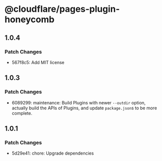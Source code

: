 # @cloudflare/pages-plugin-honeycomb

## 1.0.4

### Patch Changes

- 567f8c5: Add MIT license

## 1.0.3

### Patch Changes

- 6089299: maintenance: Build Plugins with newer `--outdir` option, actually build the APIs of Plugins, and update `package.json`s to be more complete.

## 1.0.1

### Patch Changes

- 5d29e41: chore: Upgrade dependencies
